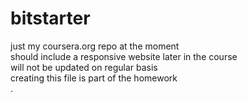 bitstarter
==========

just my coursera.org repo at the moment<br>
should include a responsive website later in the course<br>
will not be updated on regular basis<br>
creating this file is part of the homework<br>
.
